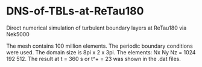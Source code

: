 # DNS-of-TBLs-at-ReTau180
Direct numerical simulation of turbulent boundary layers at ReTau180 via Nek5000

The mesh contains 100 million elements.
The periodic boundary conditions were used.
The domain size is 8pi x 2 x 3pi.
The elements: Nx Ny Nz = 1024 192 512.
The result at t = 360 s or t^+ = 23 was shown in the .dat files.
